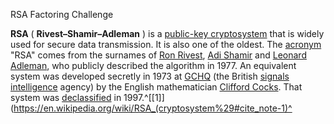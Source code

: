 RSA Factoring Challenge

**RSA** ( **Rivest–Shamir–Adleman** ) is a [public-key cryptosystem](https://en.wikipedia.org/wiki/Public-key_cryptography "Public-key cryptography") that is widely used for secure data transmission. It is also one of the oldest. The [acronym](https://en.wikipedia.org/wiki/Acronym "Acronym") "RSA" comes from the surnames of [Ron Rivest](https://en.wikipedia.org/wiki/Ron_Rivest "Ron Rivest"), [Adi Shamir](https://en.wikipedia.org/wiki/Adi_Shamir "Adi Shamir") and [Leonard Adleman](https://en.wikipedia.org/wiki/Leonard_Adleman "Leonard Adleman"), who publicly described the algorithm in 1977. An equivalent system was developed secretly in 1973 at [GCHQ](https://en.wikipedia.org/wiki/Government_Communications_Headquarters "Government Communications Headquarters") (the British [signals intelligence](https://en.wikipedia.org/wiki/Signals_intelligence "Signals intelligence") agency) by the English mathematician [Clifford Cocks](https://en.wikipedia.org/wiki/Clifford_Cocks "Clifford Cocks"). That system was [declassified](https://en.wikipedia.org/wiki/Classified_information "Classified information") in 1997.^[[1]](https://en.wikipedia.org/wiki/RSA_(cryptosystem%29#cite_note-1)^
